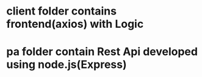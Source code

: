 # client folder contains frontend(axios) with Logic
# pa folder contain Rest Api developed using node.js(Express)
